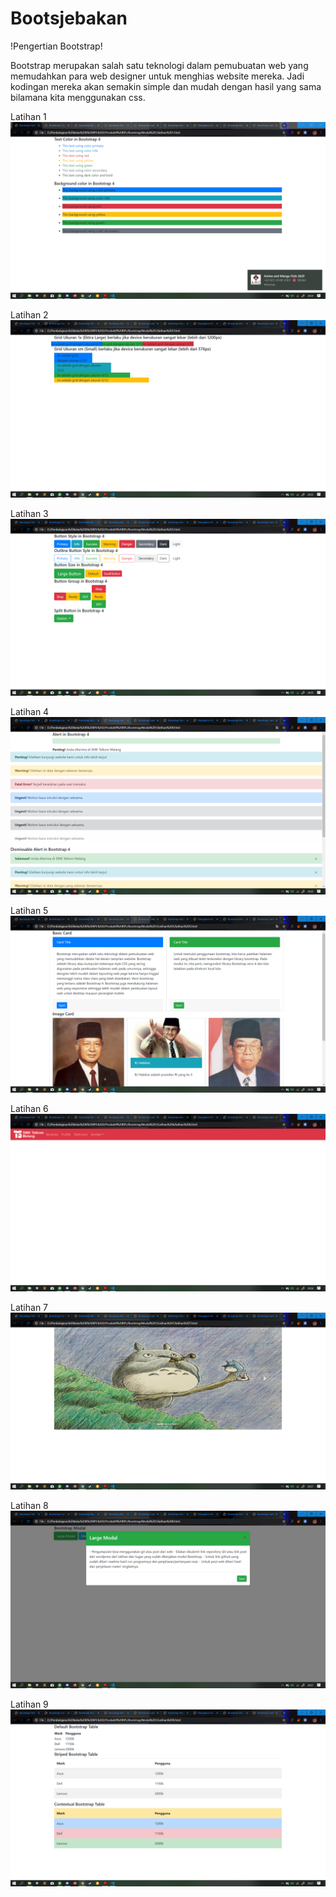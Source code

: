 # Bootsjebakan

!Pengertian Bootstrap!

Bootstrap merupakan salah satu teknologi dalam pemubuatan web yang memudahkan para web designer untuk menghias website mereka. Jadi kodingan mereka akan semakin simple dan mudah dengan hasil yang sama bilamana kita menggunakan css.

Latihan 1
![Alt Text](https://github.com/lethanfadlil/Bootsjebakan/blob/master/Latihan%201.PNG)

Latihan 2
![alt text](https://github.com/lethanfadlil/Bootsjebakan/blob/master/Latihan%202.PNG)

Latihan 3
![alt text](https://github.com/lethanfadlil/Bootsjebakan/blob/master/Latihan%203.PNG)

Latihan 4
![alt text](https://github.com/lethanfadlil/Bootsjebakan/blob/master/Latihan%204.PNG)

Latihan 5
![alt text](https://github.com/lethanfadlil/Bootsjebakan/blob/master/Latihan%205.png)

Latihan 6
![alt text](https://github.com/lethanfadlil/Bootsjebakan/blob/master/Latihan%206.png)

Latihan 7
![alt text](https://github.com/lethanfadlil/Bootsjebakan/blob/master/Latihan%207.png)

Latihan 8
![alt text](https://github.com/lethanfadlil/Bootsjebakan/blob/master/Latihan%208.PNG)

Latihan 9
![alt text](https://github.com/lethanfadlil/Bootsjebakan/blob/master/Latihan%209.PNG)
